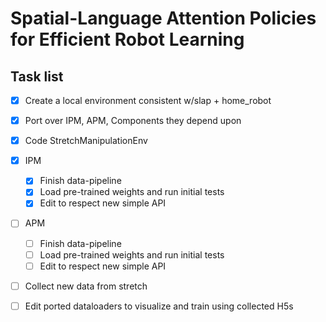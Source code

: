 # Spatial-Language Attention Policies for Efficient Robot Learning

## Task list

- [x] Create a local environment consistent w/slap + home_robot
- [x] Port over IPM, APM, Components they depend upon
- [x] Code StretchManipulationEnv
- [x] IPM
  - [x] Finish data-pipeline
  - [x] Load pre-trained weights and run initial tests
  - [x] Edit to respect new simple API
- [ ] APM
  - [ ] Finish data-pipeline
  - [ ] Load pre-trained weights and run initial tests
  - [ ] Edit to respect new simple API
- [ ] Collect new data from stretch
- [ ] Edit ported dataloaders to visualize and train using collected H5s

